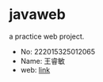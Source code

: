 # javaweb
a practice web project.
- No: 222015325012065
- Name: 王睿敏
- web: [link](47.102.203.124:8080/javaweb)
